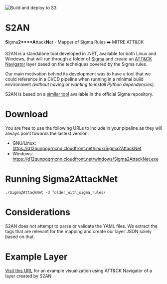 ![Build and deploy to S3](https://github.com/3CORESec/S2AN/workflows/Build%20and%20deploy%20to%20S3/badge.svg)

# S2AN
**S**igma**2****A**ttack**N**et - Mapper of Sigma Rules ➡️  MITRE ATT&amp;CK 

S2AN is a standalone tool developed in .NET, available for both Linux and Windows, that will run through a folder of [Sigma](https://github.com/Neo23x0/sigma) and create an [ATT&CK Navigator](https://mitre-attack.github.io/attack-navigator/enterprise/) layer based on the techniques covered by the Sigma rules.

Our main motivation behind its development was to have a tool that we could reference in a CI/CD pipeline when running in a minimal build environment *(without having or wanting to install Python dependencies)*.

S2AN is based on a [similar tool](https://github.com/Neo23x0/sigma/blob/master/tools/sigma2attack) available in the official Sigma repository.

# Download

You are free to use the following URLs to include in your pipeline as they will always point towards the lastest version:

* GNU/Linux: https://d12qunpqqrncnn.cloudfront.net/linux/Sigma2AttackNet 
* Windows: https://d12qunpqqrncnn.cloudfront.net/windows/Sigma2AttackNet.exe

# Running Sigma2AttackNet

`./Sigma2AttackNet -d folder_with_sigma_rules/`

# Considerations

S2AN does not attempt to parse or validate the YAML files. We extract the tags that are relevant for the mapping and create our layer JSON solely based on that.

# Example Layer

[Visit this URL]() for an example visualization using ATT&CK Navigator of a layer created by S2AN.
